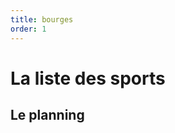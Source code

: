 ```yaml
---
title: bourges
order: 1
---
```


# La liste des sports

## Le planning

<campus-center>
  <campus-responsive-image
    folder-name="federation/sport"
    name="planning_bourges.jpg"
    max-width="800"></campus-responsive-image>
</campus-center>
